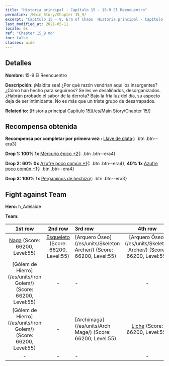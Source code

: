 ```yaml
---
title: "Historia principal - Capítulo 15 - 15-9 El Reencuentro"
permalink: /Main Story/Chapter 15_9/
excerpt: "Capítulo 15 - 9. Era of Chaos  Historia principal - Capítulo 15_9. 15-9 El Reencuentro"
last_modified_at: 2021-05-11
locale: es
ref: "Chapter 15_9.md"
toc: false
classes: wide
---
```


## Detalles

 **Nombre:** 15-9 El Reencuentro

 **Descripción:** ¡Maldita sea! ¿Por qué razón vendrían aquí los insurgentes? ¿Cómo han hecho para seguirnos? Se les ve desaliñados, desorganizados. ¿Habrán probado el sabor de la derrota? Bajo la fría luz del día, su aspecto deja de ser intimidante. No es más que un triste grupo de desarrapados.

 **Related to:** [Historia principal Capítulo 15](/es/Main Story/Chapter 15/)

## Recompensa obtenida

 **Recompensa por completar por primera vez::** [Llave de plata](/ItemsES/con_693/){: .btn .btn--era3}

 **Drop 1:** **100% 1x** [Mercurio épico +2](/ItemsES/mat_49/){: .btn .btn--era4}

 **Drop 2:** **60% 0x** [Azufre poco común +1](/ItemsES/mat_43/){: .btn .btn--era4}, **40% 1x** [Azufre poco común +1](/ItemsES/mat_43/){: .btn .btn--era4}

 **Drop 3:** **100% 1x** [Pergaminos de hechizo](/ItemsES/con_694/){: .btn .btn--era3}


## Fight against Team
 **Hero:** h_Adelaide

 **Team:**


  | 1st row | 2nd row | 3rd row | 4th row |
  |:----:|:----:|:----|:----:|
  | [Naga](/es/units/Naga/) (Score: 66200, Level:55)  | [Esqueleto](/es/units/Skeleton/) (Score: 66200, Level:55)  | [Arquero Óseo](/es/units/Skeleton Archer/) (Score: 66200, Level:55)  | [Arquero Óseo](/es/units/Skeleton Archer/) (Score: 66200, Level:55)  |
  | [Gólem de Hierro](/es/units/Iron Golem/) (Score: 66200, Level:55)  | - | - | - |
  | [Gólem de Hierro](/es/units/Iron Golem/) (Score: 66200, Level:55)  | - | [Archimaga](/es/units/Arch Mage/) (Score: 66200, Level:55)  | [Liche](/es/units/Lich/) (Score: 66200, Level:55)  |
  | - | - | - | - |


